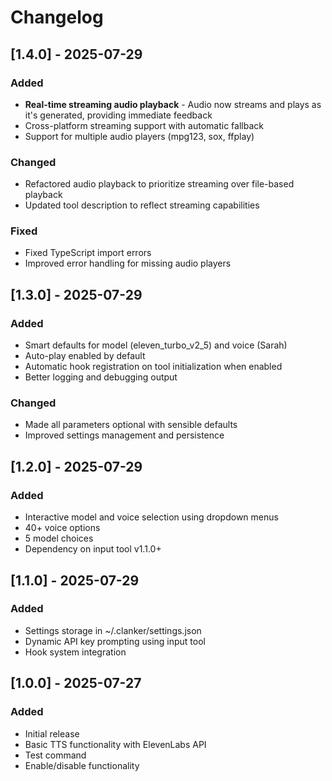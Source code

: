 # Changelog

## [1.4.0] - 2025-07-29

### Added
- **Real-time streaming audio playback** - Audio now streams and plays as it's generated, providing immediate feedback
- Cross-platform streaming support with automatic fallback
- Support for multiple audio players (mpg123, sox, ffplay)

### Changed
- Refactored audio playback to prioritize streaming over file-based playback
- Updated tool description to reflect streaming capabilities

### Fixed
- Fixed TypeScript import errors
- Improved error handling for missing audio players

## [1.3.0] - 2025-07-29

### Added
- Smart defaults for model (eleven_turbo_v2_5) and voice (Sarah)
- Auto-play enabled by default
- Automatic hook registration on tool initialization when enabled
- Better logging and debugging output

### Changed
- Made all parameters optional with sensible defaults
- Improved settings management and persistence

## [1.2.0] - 2025-07-29

### Added
- Interactive model and voice selection using dropdown menus
- 40+ voice options
- 5 model choices
- Dependency on input tool v1.1.0+

## [1.1.0] - 2025-07-29

### Added
- Settings storage in ~/.clanker/settings.json
- Dynamic API key prompting using input tool
- Hook system integration

## [1.0.0] - 2025-07-27

### Added
- Initial release
- Basic TTS functionality with ElevenLabs API
- Test command
- Enable/disable functionality